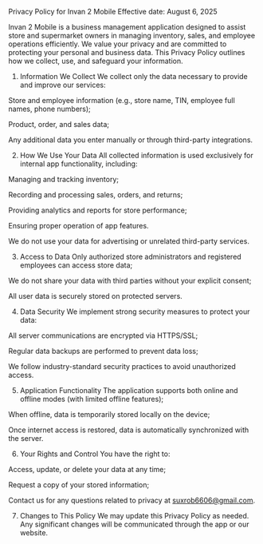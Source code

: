 Privacy Policy for Invan 2 Mobile
Effective date: August 6, 2025

Invan 2 Mobile is a business management application designed to assist store and supermarket owners in managing inventory, sales, and employee operations efficiently. We value your privacy and are committed to protecting your personal and business data. This Privacy Policy outlines how we collect, use, and safeguard your information.

1. Information We Collect
We collect only the data necessary to provide and improve our services:

Store and employee information (e.g., store name, TIN, employee full names, phone numbers);

Product, order, and sales data;

Any additional data you enter manually or through third-party integrations.

2. How We Use Your Data
All collected information is used exclusively for internal app functionality, including:

Managing and tracking inventory;

Recording and processing sales, orders, and returns;

Providing analytics and reports for store performance;

Ensuring proper operation of app features.

We do not use your data for advertising or unrelated third-party services.

3. Access to Data
Only authorized store administrators and registered employees can access store data;

We do not share your data with third parties without your explicit consent;

All user data is securely stored on protected servers.

4. Data Security
We implement strong security measures to protect your data:

All server communications are encrypted via HTTPS/SSL;

Regular data backups are performed to prevent data loss;

We follow industry-standard security practices to avoid unauthorized access.

5. Application Functionality
The application supports both online and offline modes (with limited offline features);

When offline, data is temporarily stored locally on the device;

Once internet access is restored, data is automatically synchronized with the server.

6. Your Rights and Control
You have the right to:

Access, update, or delete your data at any time;

Request a copy of your stored information;

Contact us for any questions related to privacy at suxrob6606@gmail.com.

7. Changes to This Policy
We may update this Privacy Policy as needed. Any significant changes will be communicated through the app or our website.
